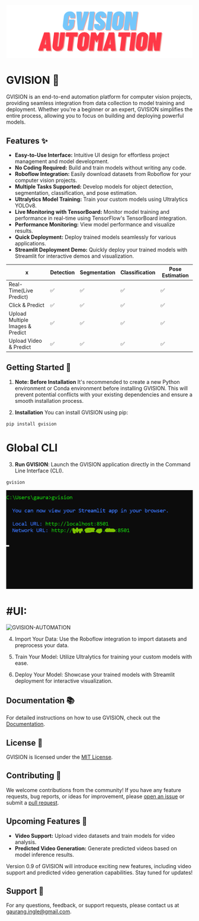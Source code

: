 
![logo](https://raw.githubusercontent.com/gaurang157/gvision/main/logo.png)
# GVISION 🚀
GVISION is an end-to-end automation platform for computer vision projects, providing seamless integration from data collection to model training and deployment. Whether you're a beginner or an expert, GVISION simplifies the entire process, allowing you to focus on building and deploying powerful models.

## Features ✨

- **Easy-to-Use Interface:** Intuitive UI design for effortless project management and model development.
- **No Coding Required:** Build and train models without writing any code.
- **Roboflow Integration:** Easily download datasets from Roboflow for your computer vision projects.
- **Multiple Tasks Supported:** Develop models for object detection, segmentation, classification, and pose estimation.
- **Ultralytics Model Training:** Train your custom models using Ultralytics YOLOv8.
- **Live Monitoring with TensorBoard:** Monitor model training and performance in real-time using TensorFlow's TensorBoard integration.
- **Performance Monitoring:** View model performance and visualize results.
- **Quick Deployment:** Deploy trained models seamlessly for various applications.
- **Streamlit Deployment Demo:** Quickly deploy your trained models with Streamlit for interactive demos and visualization.

| x | Detection | Segmentation | Classification | Pose Estimation |
| --- | --- | --- | --- | --- |
| Real-Time(Live Predict) | ✅ | ✅ | ✅ | ✅ |
| Click & Predict | ✅ | ✅ | ✅ | ✅ |
| Upload Multiple Images & Predict | ✅ | ✅ | ✅ | ✅ |
| Upload Video & Predict | ✅ | ✅ | ✅ | ✅ |

## Getting Started 🌟
1. **Note: Before Installation**
It's recommended to create a new Python environment or Conda environment before installing GVISION. This will prevent potential conflicts with your existing dependencies and ensure a smooth installation process.

2. **Installation**
You can install GVISION using pip:
```bash
pip install gvision
```
# Global CLI
3. **Run GVISION**: Launch the GVISION application directly in the Command Line Interface (CLI).
```bash
gvision
```
![Global cli](https://raw.githubusercontent.com/gaurang157/gvision/main/image.png)

# #UI:
![GVISION-AUTOMATION](https://github.com/gaurang157/gvision/blob/main/assets/gif-demo.gif?raw=true)

4. Import Your Data: Use the Roboflow integration to import datasets and preprocess your data.

5. Train Your Model: Utilize Ultralytics for training your custom models with ease.

6. Deploy Your Model: Showcase your trained models with Streamlit deployment for interactive visualization.

## Documentation 📚
For detailed instructions on how to use GVISION, check out the [Documentation](https://github.com/gaurang157/gvision#).

## License 📝
GVISION is licensed under the [MIT License](https://opensource.org/licenses/MIT).

## Contributing 🤝
We welcome contributions from the community! If you have any feature requests, bug reports, or ideas for improvement, please [open an issue](https://github.com/gaurang157/gvision/issues) or submit a [pull request](https://github.com/gaurang157/gvision/pulls).

## Upcoming Features 🚀
- **Video Support:** Upload video datasets and train models for video analysis.
- **Predicted Video Generation:** Generate predicted videos based on model inference results.

Version 0.9 of GVISION will introduce exciting new features, including video support and predicted video generation capabilities. Stay tuned for updates!


## Support 💌
For any questions, feedback, or support requests, please contact us at gaurang.ingle@gmail.com.




